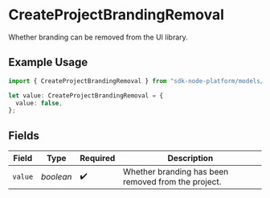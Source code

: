 # CreateProjectBrandingRemoval

Whether branding can be removed from the UI library.

## Example Usage

```typescript
import { CreateProjectBrandingRemoval } from "sdk-node-platform/models/operations";

let value: CreateProjectBrandingRemoval = {
  value: false,
};
```

## Fields

| Field                                               | Type                                                | Required                                            | Description                                         |
| --------------------------------------------------- | --------------------------------------------------- | --------------------------------------------------- | --------------------------------------------------- |
| `value`                                             | *boolean*                                           | :heavy_check_mark:                                  | Whether branding has been removed from the project. |